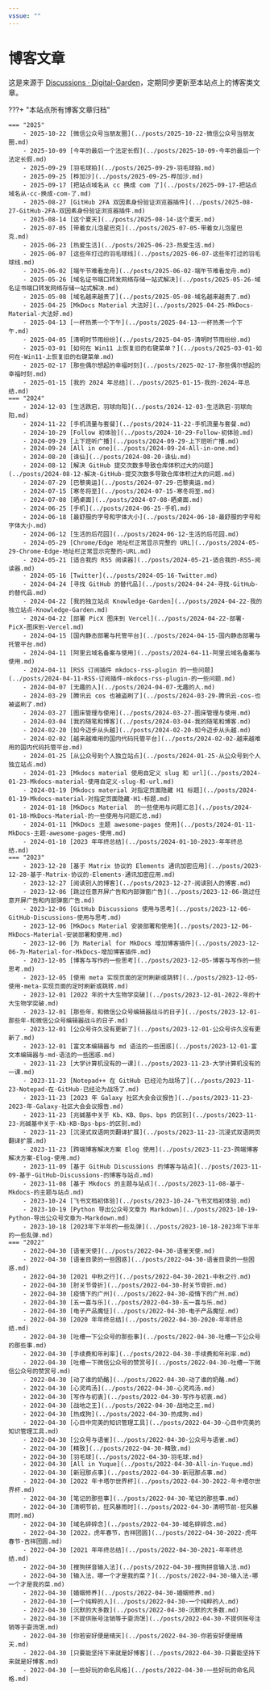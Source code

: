 ```yaml
---
vssue: ""
---
```


# 博客文章

这是来源于 [Discussions · Digital-Garden](https://github.com/shenweiyan/Digital-Garden/discussions)，定期同步更新至本站点上的博客类文章。

???+ "本站点所有博客文章归档"

    === "2025"
        - 2025-10-22 [微信公众号当朋友圈](../posts/2025-10-22-微信公众号当朋友圈.md) 
        - 2025-10-09 [今年的最后一个法定长假](../posts/2025-10-09-今年的最后一个法定长假.md) 
        - 2025-09-29 [羽毛球拍](../posts/2025-09-29-羽毛球拍.md) 
        - 2025-09-25 [桦加沙](../posts/2025-09-25-桦加沙.md) 
        - 2025-09-17 [把站点域名从 cc 换成 com 了](../posts/2025-09-17-把站点域名从-cc-换成-com-了.md) 
        - 2025-08-27 [GitHub 2FA 双因素身份验证浏览器插件](../posts/2025-08-27-GitHub-2FA-双因素身份验证浏览器插件.md) 
        - 2025-08-14 [这个夏天](../posts/2025-08-14-这个夏天.md) 
        - 2025-07-05 [带着女儿泡星巴克](../posts/2025-07-05-带着女儿泡星巴克.md) 
        - 2025-06-23 [热爱生活](../posts/2025-06-23-热爱生活.md) 
        - 2025-06-07 [这些年打过的羽毛球线](../posts/2025-06-07-这些年打过的羽毛球线.md) 
        - 2025-06-02 [端午节难看龙舟](../posts/2025-06-02-端午节难看龙舟.md) 
        - 2025-05-26 [域名证书端口转发网络存储一站式解决](../posts/2025-05-26-域名证书端口转发网络存储一站式解决.md) 
        - 2025-05-08 [域名越来越贵了](../posts/2025-05-08-域名越来越贵了.md) 
        - 2025-04-25 [MkDocs Material 大法好](../posts/2025-04-25-MkDocs-Material-大法好.md) 
        - 2025-04-13 [一杯热茶一个下午](../posts/2025-04-13-一杯热茶一个下午.md) 
        - 2025-04-05 [清明时节雨纷纷](../posts/2025-04-05-清明时节雨纷纷.md) 
        - 2025-03-01 [如何在 Win11 上恢复旧的右键菜单？](../posts/2025-03-01-如何在-Win11-上恢复旧的右键菜单.md) 
        - 2025-02-17 [那些偶尔想起的幸福时刻](../posts/2025-02-17-那些偶尔想起的幸福时刻.md) 
        - 2025-01-15 [我的 2024 年总结](../posts/2025-01-15-我的-2024-年总结.md) 
    === "2024"
        - 2024-12-03 [生活跌宕，羽球向阳](../posts/2024-12-03-生活跌宕-羽球向阳.md) 
        - 2024-11-22 [手机流量与套餐](../posts/2024-11-22-手机流量与套餐.md) 
        - 2024-10-29 [Follow 初体验](../posts/2024-10-29-Follow-初体验.md) 
        - 2024-09-29 [上下班听广播](../posts/2024-09-29-上下班听广播.md) 
        - 2024-09-24 [All in one](../posts/2024-09-24-All-in-one.md) 
        - 2024-08-20 [诛仙](../posts/2024-08-20-诛仙.md) 
        - 2024-08-12 [解决 GitHub 提交次数多导致仓库体积过大的问题](../posts/2024-08-12-解决-GitHub-提交次数多导致仓库体积过大的问题.md) 
        - 2024-07-29 [巴黎奥运](../posts/2024-07-29-巴黎奥运.md) 
        - 2024-07-15 [寒冬将至](../posts/2024-07-15-寒冬将至.md) 
        - 2024-07-08 [晒桌面](../posts/2024-07-08-晒桌面.md) 
        - 2024-06-25 [手机](../posts/2024-06-25-手机.md) 
        - 2024-06-18 [最舒服的字号和字体大小](../posts/2024-06-18-最舒服的字号和字体大小.md) 
        - 2024-06-12 [生活的后花园](../posts/2024-06-12-生活的后花园.md) 
        - 2024-05-29 [Chrome/Edge 地址栏正常显示完整的 URL](../posts/2024-05-29-Chrome-Edge-地址栏正常显示完整的-URL.md) 
        - 2024-05-21 [适合我的 RSS 阅读器](../posts/2024-05-21-适合我的-RSS-阅读器.md) 
        - 2024-05-16 [Twitter](../posts/2024-05-16-Twitter.md) 
        - 2024-04-24 [寻找 GitHub 的替代品](../posts/2024-04-24-寻找-GitHub-的替代品.md) 
        - 2024-04-22 [我的独立站点 Knowledge-Garden](../posts/2024-04-22-我的独立站点-Knowledge-Garden.md) 
        - 2024-04-22 [部署 PicX 图床到 Vercel](../posts/2024-04-22-部署-PicX-图床到-Vercel.md) 
        - 2024-04-15 [国内静态部署与托管平台](../posts/2024-04-15-国内静态部署与托管平台.md) 
        - 2024-04-11 [阿里云域名备案与使用](../posts/2024-04-11-阿里云域名备案与使用.md) 
        - 2024-04-11 [RSS 订阅插件 mkdocs-rss-plugin 的一些问题](../posts/2024-04-11-RSS-订阅插件-mkdocs-rss-plugin-的一些问题.md) 
        - 2024-04-07 [无趣的人](../posts/2024-04-07-无趣的人.md) 
        - 2024-03-29 [腾讯云 cos 也被盗刷了](../posts/2024-03-29-腾讯云-cos-也被盗刷了.md) 
        - 2024-03-27 [图床管理与使用](../posts/2024-03-27-图床管理与使用.md) 
        - 2024-03-04 [我的随笔和博客](../posts/2024-03-04-我的随笔和博客.md) 
        - 2024-02-20 [如今迈步从头越](../posts/2024-02-20-如今迈步从头越.md) 
        - 2024-02-02 [越来越难用的国内代码托管平台](../posts/2024-02-02-越来越难用的国内代码托管平台.md) 
        - 2024-01-25 [从公众号到个人独立站点](../posts/2024-01-25-从公众号到个人独立站点.md) 
        - 2024-01-23 [Mkdocs material 使用自定义 slug 和 url](../posts/2024-01-23-Mkdocs-material-使用自定义-slug-和-url.md) 
        - 2024-01-19 [Mkdocs material 对指定页面隐藏 H1 标题](../posts/2024-01-19-Mkdocs-material-对指定页面隐藏-H1-标题.md) 
        - 2024-01-18 [MkDocs Material  的一些使用与问题汇总](../posts/2024-01-18-MkDocs-Material-的一些使用与问题汇总.md) 
        - 2024-01-11 [MkDocs 主题 awesome-pages 使用](../posts/2024-01-11-MkDocs-主题-awesome-pages-使用.md) 
        - 2024-01-10 [2023 年年终总结](../posts/2024-01-10-2023-年年终总结.md) 
    === "2023"
        - 2023-12-28 [基于 Matrix 协议的 Elements 通讯加密应用](../posts/2023-12-28-基于-Matrix-协议的-Elements-通讯加密应用.md) 
        - 2023-12-27 [阅读别人的博客](../posts/2023-12-27-阅读别人的博客.md) 
        - 2023-12-06 [跳过任意开屏广告和内部弹窗广告](../posts/2023-12-06-跳过任意开屏广告和内部弹窗广告.md) 
        - 2023-12-06 [GitHub Discussions 使用与思考](../posts/2023-12-06-GitHub-Discussions-使用与思考.md) 
        - 2023-12-06 [MkDocs Material 安装部署和使用](../posts/2023-12-06-MkDocs-Material-安装部署和使用.md) 
        - 2023-12-06 [为 Material for MkDocs 增加博客插件](../posts/2023-12-06-为-Material-for-MkDocs-增加博客插件.md) 
        - 2023-12-05 [博客与写作的一些思考](../posts/2023-12-05-博客与写作的一些思考.md) 
        - 2023-12-05 [使用 meta 实现页面的定时刷新或跳转](../posts/2023-12-05-使用-meta-实现页面的定时刷新或跳转.md) 
        - 2023-12-01 [2022 年的十大生物学突破](../posts/2023-12-01-2022-年的十大生物学突破.md) 
        - 2023-12-01 [那些年，和微信公众号编辑器战斗的日子](../posts/2023-12-01-那些年-和微信公众号编辑器战斗的日子.md) 
        - 2023-12-01 [公众号许久没有更新了](../posts/2023-12-01-公众号许久没有更新了.md) 
        - 2023-12-01 [富文本编辑器与 md 语法的一些困惑](../posts/2023-12-01-富文本编辑器与-md-语法的一些困惑.md) 
        - 2023-11-23 [大学计算机没有的一课](../posts/2023-11-23-大学计算机没有的一课.md) 
        - 2023-11-23 [Notepad++ 在 GitHub 已经沦为战场了](../posts/2023-11-23-Notepad-在-GitHub-已经沦为战场了.md) 
        - 2023-11-23 [2023 年 Galaxy 社区大会会议报告](../posts/2023-11-23-2023-年-Galaxy-社区大会会议报告.md) 
        - 2023-11-23 [兆碱基中关于 Kb、KB、Bps、bps 的区别](../posts/2023-11-23-兆碱基中关于-Kb-KB-Bps-bps-的区别.md) 
        - 2023-11-23 [沉浸式双语网页翻译扩展](../posts/2023-11-23-沉浸式双语网页翻译扩展.md) 
        - 2023-11-23 [跨端博客解决方案 Elog 使用](../posts/2023-11-23-跨端博客解决方案-Elog-使用.md) 
        - 2023-11-09 [基于 GitHub Discussions 的博客与站点](../posts/2023-11-09-基于-GitHub-Discussions-的博客与站点.md) 
        - 2023-11-08 [基于 Mkdocs 的主题与站点](../posts/2023-11-08-基于-Mkdocs-的主题与站点.md) 
        - 2023-10-24 [飞书文档初体验](../posts/2023-10-24-飞书文档初体验.md) 
        - 2023-10-19 [Python 导出公众号文章为 Markdown](../posts/2023-10-19-Python-导出公众号文章为-Markdown.md) 
        - 2023-10-18 [2023年下半年的一些乱弹](../posts/2023-10-18-2023年下半年的一些乱弹.md) 
    === "2022"
        - 2022-04-30 [语雀天使](../posts/2022-04-30-语雀天使.md) 
        - 2022-04-30 [语雀目录的一些困惑](../posts/2022-04-30-语雀目录的一些困惑.md) 
        - 2022-04-30 [2021 中秋之行](../posts/2022-04-30-2021-中秋之行.md) 
        - 2022-04-30 [肘关节骨折](../posts/2022-04-30-肘关节骨折.md) 
        - 2022-04-30 [疫情下的广州](../posts/2022-04-30-疫情下的广州.md) 
        - 2022-04-30 [五一喜与乐](../posts/2022-04-30-五一喜与乐.md) 
        - 2022-04-30 [电子产品魔怔](../posts/2022-04-30-电子产品魔怔.md) 
        - 2022-04-30 [2020 年年终总结](../posts/2022-04-30-2020-年年终总结.md) 
        - 2022-04-30 [吐槽一下公众号的那些事](../posts/2022-04-30-吐槽一下公众号的那些事.md) 
        - 2022-04-30 [手续费和年利率](../posts/2022-04-30-手续费和年利率.md) 
        - 2022-04-30 [吐槽一下微信公众号的赞赏号](../posts/2022-04-30-吐槽一下微信公众号的赞赏号.md) 
        - 2022-04-30 [动了谁的奶酪](../posts/2022-04-30-动了谁的奶酪.md) 
        - 2022-04-30 [心灵鸡汤](../posts/2022-04-30-心灵鸡汤.md) 
        - 2022-04-30 [写作与初衷](../posts/2022-04-30-写作与初衷.md) 
        - 2022-04-30 [战地之王](../posts/2022-04-30-战地之王.md) 
        - 2022-04-30 [热成狗](../posts/2022-04-30-热成狗.md) 
        - 2022-04-30 [心目中完美的知识管理工具](../posts/2022-04-30-心目中完美的知识管理工具.md) 
        - 2022-04-30 [公众号与语雀](../posts/2022-04-30-公众号与语雀.md) 
        - 2022-04-30 [精致](../posts/2022-04-30-精致.md) 
        - 2022-04-30 [羽毛球](../posts/2022-04-30-羽毛球.md) 
        - 2022-04-30 [All in Yuque](../posts/2022-04-30-All-in-Yuque.md) 
        - 2022-04-30 [新冠那点事](../posts/2022-04-30-新冠那点事.md) 
        - 2022-04-30 [2022 年卡塔尔世界杯](../posts/2022-04-30-2022-年卡塔尔世界杯.md) 
        - 2022-04-30 [笔记的那些事](../posts/2022-04-30-笔记的那些事.md) 
        - 2022-04-30 [清明节前，狂风暴雨时](../posts/2022-04-30-清明节前-狂风暴雨时.md) 
        - 2022-04-30 [域名碎碎念](../posts/2022-04-30-域名碎碎念.md) 
        - 2022-04-30 [2022，虎年春节，吉祥团圆](../posts/2022-04-30-2022-虎年春节-吉祥团圆.md) 
        - 2022-04-30 [2021 年年终总结](../posts/2022-04-30-2021-年年终总结.md) 
        - 2022-04-30 [搜狗拼音输入法](../posts/2022-04-30-搜狗拼音输入法.md) 
        - 2022-04-30 [输入法，哪一个才是我的菜？](../posts/2022-04-30-输入法-哪一个才是我的菜.md) 
        - 2022-04-30 [婚姻修养](../posts/2022-04-30-婚姻修养.md) 
        - 2022-04-30 [一个纯粹的人](../posts/2022-04-30-一个纯粹的人.md) 
        - 2022-04-30 [沉默的大多数](../posts/2022-04-30-沉默的大多数.md) 
        - 2022-04-30 [不提供账号注销等于耍流氓](../posts/2022-04-30-不提供账号注销等于耍流氓.md) 
        - 2022-04-30 [你若安好便是晴天](../posts/2022-04-30-你若安好便是晴天.md) 
        - 2022-04-30 [只要能坚持下来就是好博客](../posts/2022-04-30-只要能坚持下来就是好博客.md) 
        - 2022-04-30 [一些好玩的命名风格](../posts/2022-04-30-一些好玩的命名风格.md) 
